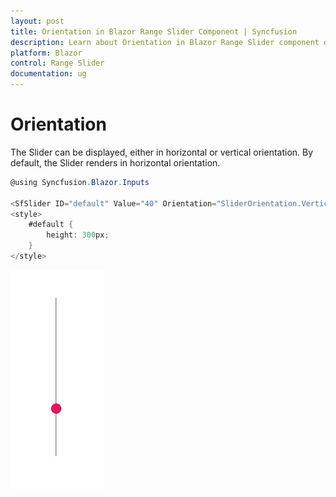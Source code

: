 ```yaml
---
layout: post
title: Orientation in Blazor Range Slider Component | Syncfusion 
description: Learn about Orientation in Blazor Range Slider component of Syncfusion, and more details.
platform: Blazor
control: Range Slider
documentation: ug
---
```


# Orientation

The Slider can be displayed, either in horizontal or vertical orientation. By default, the Slider renders in horizontal orientation.

```csharp
@using Syncfusion.Blazor.Inputs

<SfSlider ID="default" Value="40" Orientation="SliderOrientation.Vertical"></SfSlider>
<style>
    #default {
        height: 300px;
    }
</style>
```

![Blazor - Slider - Orientation](images/slider-orientation.png)
